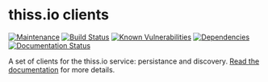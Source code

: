 thiss.io clients
====

[![Maintenance](https://img.shields.io/badge/Maintained%3F-yes-green.svg)](https://GitHub.com/TheIdentitySelector/thiss-ds-js/graphs/commit-activity)
[![Build Status](https://travis-ci.com/TheIdentitySelector/thiss-ds-js.svg?branch=master)](https://travis-ci.com/TheIdentitySelector/thiss-ds-js)
[![Known Vulnerabilities](https://snyk.io/test/github/TheIdentitySelector/thiss-ds-js/badge.svg)](https://snyk.io/test/github/TheIdentitySelector/thiss-ds-js)
[![Dependencies](https://david-dm.org/TheIdentitySelector/thiss-ds-js.svg)](https://david-dm.org/TheIdentitySelector/thiss-ds-js)
[![Documentation Status](https://readthedocs.org/projects/the-identity-selector-clients/badge/?version=latest)](https://the-identity-selector-clients.readthedocs.io/en/latest/?badge=latest)


A set of clients for the thiss.io service: persistance and discovery. [Read the documentation](https://thiss-ds-js.readthedocs.io/) for more details.
